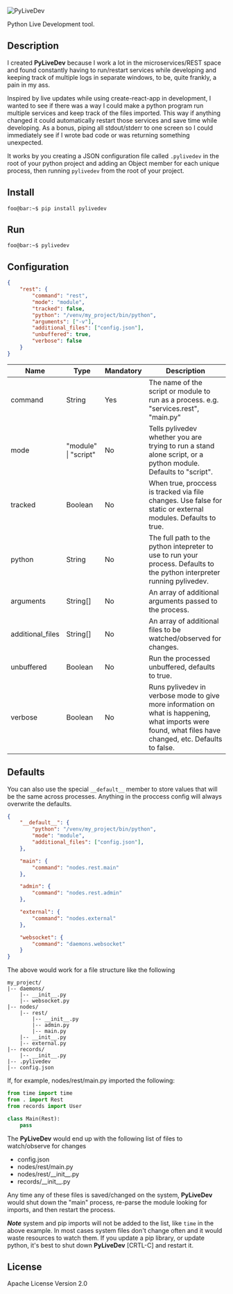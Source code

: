 ![PyLiveDev](https://ouroboroscoding.s3.us-east-2.amazonaws.com/logos/PyLiveDev_128.png)

Python Live Development tool.

## Description

I created **PyLiveDev** because I work a lot in the microservices/REST space and found constantly having to run/restart services while developing and keeping track of multiple logs in separate windows, to be, quite frankly, a pain in my ass.

Inspired by live updates while using create-react-app in development, I wanted to see if there was a way I could make a python program run multiple services and keep track of the files imported. This way if anything changed it could automatically restart those services and save time while developing. As a bonus, piping all stdout/stderr to one screen so I could immediately see if I wrote bad code or was returning something unexpected.

It works by you creating a JSON configuration file called `.pylivedev` in the root of your python project and adding an Object member for each unique process, then running `pylivedev` from the root of your project.

## Install

```console
foo@bar:~$ pip install pylivedev
```

## Run

```console
foo@bar:~$ pylivedev
```

## Configuration

```json
{
	"rest": {
		"command": "rest",
		"mode": "module",
		"tracked": false,
		"python": "/venv/my_project/bin/python",
		"arguments": ["-v"],
		"additional_files": ["config.json"],
		"unbuffered": true,
		"verbose": false
	}
}
```

| Name | Type | Mandatory | Description |
| ------ | ------ | ------ | ------ |
| command | String | Yes | The name of the script or module to run as a process. e.g. "services.rest", "main.py" |
| mode | "module" \| "script" | No | Tells pylivedev whether you are trying to run a stand alone script, or a python module. Defaults to "script". |
| tracked | Boolean | No | When true, proccess is tracked via file changes. Use false for static or external modules. Defaults to true. |
| python | String | No | The full path to the python intepreter to use to run your process. Defaults to the python interpreter running pylivedev. |
| arguments | String[] | No | An array of additional arguments passed to the process. |
| additional_files | String[] | No | An array of additional files to be watched/observed for changes. |
| unbuffered | Boolean | No | Run the processed unbuffered, defaults to true. |
| verbose | Boolean | No | Runs pylivedev in verbose mode to give more information on what is happening, what imports were found, what files have changed, etc. Defaults to false. |

## Defaults

You can also use the special `__default__` member to store values that will be the same across processes. Anything in the proccess config will always overwrite the defaults.

```json
{
	"__default__": {
		"python": "/venv/my_project/bin/python",
		"mode": "module",
		"additional_files": ["config.json"],
	},

	"main": {
		"command": "nodes.rest.main"
	},

	"admin": {
		"command": "nodes.rest.admin"
	},

	"external": {
		"command": "nodes.external"
	},

	"websocket": {
		"command": "daemons.websocket"
	}
}
```

The above would work for a file structure like the following

	my_project/
	|-- daemons/
		|-- __init__.py
		|-- websocket.py
	|-- nodes/
		|-- rest/
			|-- __init__.py
			|-- admin.py
			|-- main.py
		|-- __init__.py
		|-- external.py
	|-- records/
		|-- __init__.py
	|-- .pylivedev
	|-- config.json

If, for example, nodes/rest/main.py imported the following:

```python
from time import time
from . import Rest
from records import User

class Main(Rest):
	pass
```

The **PyLiveDev** would end up with the following list of files to watch/observe for changes

- config.json
- nodes/rest/main.py
- nodes/rest/\_\_init\_\_.py
- records/\_\_init\_\_.py

Any time any of these files is saved/changed on the system, **PyLiveDev** would shut down the "main" process, re-parse the module looking for imports, and then restart the process.

***Note*** system and pip imports will not be added to the list, like `time` in the above example. In most cases system files don't change often and it would waste resources to watch them. If you update a pip library, or update python, it's best to shut down **PyLiveDev** [CRTL-C] and restart it.

## License

Apache License
Version 2.0
